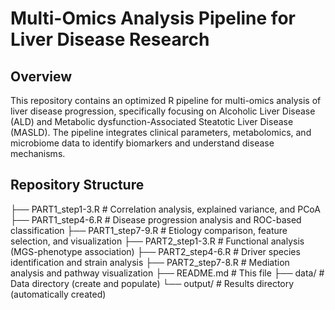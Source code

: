 # Multi-Omics Analysis Pipeline for Liver Disease Research

## Overview

This repository contains an optimized R pipeline for multi-omics analysis of liver disease progression, specifically focusing on Alcoholic Liver Disease (ALD) and Metabolic dysfunction-Associated Steatotic Liver Disease (MASLD). The pipeline integrates clinical parameters, metabolomics, and microbiome data to identify biomarkers and understand disease mechanisms.

## Repository Structure

├── PART1_step1-3.R         # Correlation analysis, explained variance, and PCoA
├── PART1_step4-6.R         # Disease progression analysis and ROC-based classification
├── PART1_step7-9.R         # Etiology comparison, feature selection, and visualization
├── PART2_step1-3.R         # Functional analysis (MGS-phenotype association)
├── PART2_step4-6.R         # Driver species identification and strain analysis
├── PART2_step7-8.R         # Mediation analysis and pathway visualization
├── README.md               # This file
├── data/                   # Data directory (create and populate)
└── output/                 # Results directory (automatically created)
